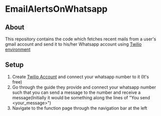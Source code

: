 # EmailAlertsOnWhatsapp

## About
This repository contains the code which fetches recent mails from a user's gmail account and send it to his/her Whatsapp account using [Twilio environment](https://www.twilio.com)

## Setup
1. Create [Twilio Account](https://www.twilio.com) and connect your whatsapp number to it (It's free)
2. Go through the guide they provide and connect your whatsapp number such that you can send a message to the number and receive a message(Initially it would be something along the lines of "You send <your_message>")
3. Navigate to the function page through the navigation bar at the left

